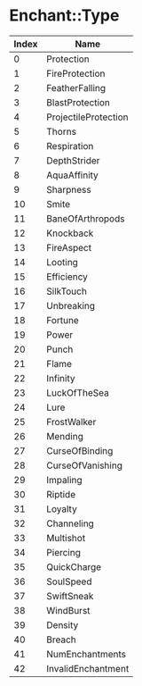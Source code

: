 # Enchant::Type

Index | Name
--- | ---
0 | Protection
1 | FireProtection
2 | FeatherFalling
3 | BlastProtection
4 | ProjectileProtection
5 | Thorns
6 | Respiration
7 | DepthStrider
8 | AquaAffinity
9 | Sharpness
10 | Smite
11 | BaneOfArthropods
12 | Knockback
13 | FireAspect
14 | Looting
15 | Efficiency
16 | SilkTouch
17 | Unbreaking
18 | Fortune
19 | Power
20 | Punch
21 | Flame
22 | Infinity
23 | LuckOfTheSea
24 | Lure
25 | FrostWalker
26 | Mending
27 | CurseOfBinding
28 | CurseOfVanishing
29 | Impaling
30 | Riptide
31 | Loyalty
32 | Channeling
33 | Multishot
34 | Piercing
35 | QuickCharge
36 | SoulSpeed
37 | SwiftSneak
38 | WindBurst
39 | Density
40 | Breach
41 | NumEnchantments
42 | InvalidEnchantment